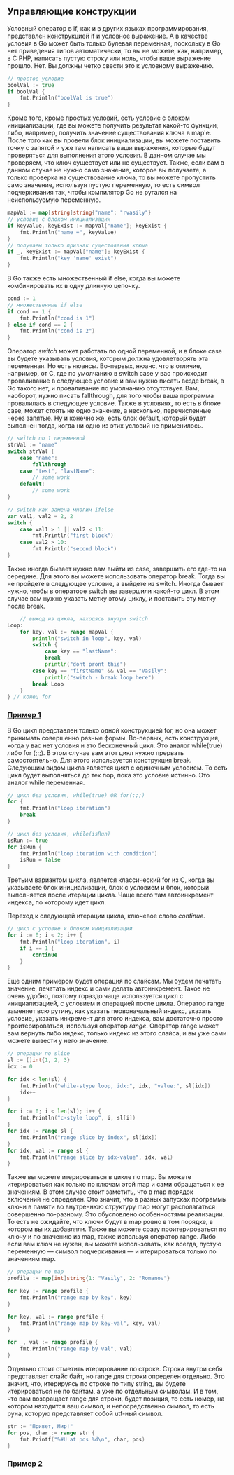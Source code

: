 ## Управляющие конструкции

Условный оператор в if, как и в других языках программирования, представлен конструкцией if и условное выражение. 
А в качестве условия в Go может быть только булевая переменная, поскольку в Go нет приведения типов автоматически, 
то вы не можете, как, например, в C PHP, написать пустую строку или ноль, чтобы ваше выражение прошло. Нет. Вы должны 
четко свести это к условному выражению.

```go
// простое условие
boolVal := true
if boolVal {
    fmt.Println("boolVal is true")
}
```

Кроме того, кроме простых условий, есть условие с блоком инициализации, где вы можете получить результат какой-то 
функции, либо, например, получить значение существования ключа в map'е. После того как вы провели блок инициализации, 
вы можете поставить точку с запятой и уже там написать ваши выражения, которые будут проверяться для выполнения этого 
условия. В данном случае мы проверяем, что ключ существует или не существует. Также, если вам в данном случае не нужно 
само значение, которое вы получаете, а только проверка на существование ключа, то вы можете пропустить само значение, 
используя пустую переменную, то есть символ подчеркивания так, чтобы компилятор Go не ругался на неиспользуемую 
переменную.

```go
mapVal := map[string]string{"name": "rvasily"}
// условие с блоком инициализации
if keyValue, keyExist := mapVal["name"]; keyExist {
    fmt.Println("name =", keyValue)
}
// получаем только признак сущестования ключа
if _, keyExist := mapVal["name"]; keyExist {
    fmt.Println("key 'name' exist")
}
```

В Go также есть множественный if else, когда вы можете комбинировать их в одну длинную цепочку.

```go
cond := 1
// множественные if else
if cond == 1 {
    fmt.Println("cond is 1")
} else if cond == 2 {
    fmt.Println("cond is 2")
}
```

Оператор *switch* может работать по одной переменной, и в блоке case вы будете указывать условия, которым должна 
удовлетворять эта переменная. Но есть нюансы. Во-первых, нюанс, что в отличие, например, от C, где по умолчанию в 
switch case у вас происходит проваливание в следующее условие и вам нужно писать везде break, в Go такого нет, и 
проваливание по умолчанию отсутствует. Вам, наоборот, нужно писать fallthrough, для того чтобы ваша программа 
провалилась в следующее условие. Также в условиях, то есть в блоке case, может стоять не одно значение, а несколько, 
перечисленные через запятые. Ну и конечно же, есть блок default, который будет выполнен тогда, когда ни одно из этих 
условий не применилось.

```go
// switch по 1 переменной
strVal := "name"
switch strVal {
    case "name":
        fallthrough
    case "test", "lastName":
        // some work
    default:
        // some work
}

// switch как замена многим ifelse
var val1, val2 = 2, 2
switch {
    case val1 > 1 || val2 < 11:
        fmt.Println("first block")
    case val2 > 10:
        fmt.Println("second block")
}
```

Также иногда бывает нужно вам выйти из case, завершить его где-то на середине. Для этого вы можете использовать 
оператор break. Тогда вы не пройдете в следующее условие, а выйдете из switch. Иногда бывает нужно, чтобы в операторе 
switch вы завершили какой-то цикл. В этом случае вам нужно указать метку этому циклу, и поставить эту метку после 
break.


```go
	// выход из цикла, находясь внутри switch
Loop:
    for key, val := range mapVal {
        println("switch in loop", key, val)
        switch {
            case key == "lastName":
            break
            println("dont pront this")
        case key == "firstName" && val == "Vasily":
            println("switch - break loop here")
        break Loop
    }
} // конец for
```

### [Пример 1](control.go)

В Go цикл представлен только одной конструкцией for, но она может принимать совершенно разные формы. 
Во-первых, есть конструкция, когда у вас нет условия и это бесконечный цикл. Это аналог while(true) либо for (;;;). 
В этом случае вам этот цикл нужно прервать самостоятельно. Для этого используется конструкция break. Следующим видом 
цикла является цикл с одиночным условием. То есть цикл будет выполняться до тех пор, пока это условие истинно. 
Это аналог while переменная.

```go
// цикл без условия, while(true) OR for(;;;)
for {
    fmt.Println("loop iteration")
    break
}

// цикл без условия, while(isRun)
isRun := true
for isRun {
    fmt.Println("loop iteration with condition")
    isRun = false
}
```

Третьим вариантом цикла, является классический for из C, когда вы указываете блок инициализации, блок с условием и 
блок, который выполняется после итерации цикла. Чаще всего там автоинкремент индекса, по которому идет цикл.

Переход к следующей итерации цикла, ключевое слово *continue*.

```go
// цикл с условие и блоком инициализации
for i := 0; i < 2; i++ {
    fmt.Println("loop iteration", i)
    if i == 1 {
        continue
    }
}
```

Еще одним примером будет операция по слайсам. Мы будем печатать значение, печатать индекс и сами делать автоинкремент. 
Такое не очень удобно, поэтому гораздо чаще используется цикл с инициализацией, с условием и операцией после цикла.
Оператор range заменяет всю рутину, как указать первоначальный индекс, указать условие, указать инкремент для этого 
индекса, вам достаточно просто проитерироваться, используя оператор *range*. Оператор range может вам вернуть либо 
индекс, только индекс из этого слайса, и вы уже сами можете вывести у него значение.

```go
// операции по slice
sl := []int{1, 2, 3}
idx := 0

for idx < len(sl) {
    fmt.Println("while-stype loop, idx:", idx, "value:", sl[idx])
    idx++
}

for i := 0; i < len(sl); i++ {
    fmt.Println("c-style loop", i, sl[i])
}
for idx := range sl {
    fmt.Println("range slice by index", sl[idx])
}
for idx, val := range sl {
    fmt.Println("range slice by idx-value", idx, val)
}
```

Также вы можете итерироваться в цикле по map. Вы можете итерироваться как только по ключам этой map и сами обращаться 
к ее значениям. В этом случае стоит заметить, что в map порядок включений не определен. Это значит, что в разных 
запусках программы ключи в памяти во внутреннюю структуру map могут располагаться совершенно по-разному. Это 
обусловлено особенностями реализации. То есть не ожидайте, что ключи будут в map ровно в том порядке, в котором вы 
их добавляли. Также вы можете сразу проитерироваться по ключу и по значению из map, также используя оператор range. 
Либо если вам ключ не нужен, вы можете использовать, как всегда, пустую переменную — символ подчеркивания — и 
итерироваться только по значениям map.

```go
// операции по map
profile := map[int]string{1: "Vasily", 2: "Romanov"}

for key := range profile {
    fmt.Println("range map by key", key)
}

for key, val := range profile {
    fmt.Println("range map by key-val", key, val)
}

for _, val := range profile {
    fmt.Println("range map by val", val)
}
```

Отдельно стоит отметить итерирование по строке. Строка внутри себя представляет слайс байт, но range для строки 
определен отдельно. Это значит, что, итерируясь по строке по типу string, вы будете итерироваться не по байтам, а уже 
по отдельным символам. И в том, что вам возвращает range для строки, будет позиция, то есть номер, на котором 
находится ваш символ, и непосредственно символ, то есть руна, которую представляет собой utf-ный символ.

```go
str := "Привет, Мир!"
for pos, char := range str {
    fmt.Printf("%#U at pos %d\n", char, pos)
}
```

### [Пример 2](loop.go)